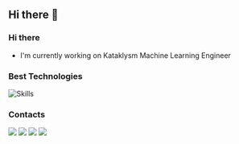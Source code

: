 ## Hi there 👋

<!--
**Marrary2/Marrary2** is a ✨ _special_ ✨ repository because its `README.md` (this file) appears on your GitHub profile.

Here are some ideas to get you started:

- 🔭 I’m currently working on ...
- 🌱 I’m currently learning ...
- 👯 I’m looking to collaborate on ...
- 🤔 I’m looking for help with ...
- 💬 Ask me about ...
- 📫 How to reach me: ...
- 😄 Pronouns: ...
- ⚡ Fun fact: ...
-->


### Hi there

- I'm currently working on Kataklysm Machine Learning Engineer

### Best Technologies

![Skills](https://api.devicons.dev.br/icon?icons=JavaScript,TypeScript,Python,Pandas,SciKitLearn,PyTorch,TensorFlow,FastAPI,GoLang,Docker,Kubernetes,AWS&size=50&theme=dark&perline=12)

### Contacts

<div>
<a>
<img src="https://img.shields.io/badge/LinkedIn-0077B5?style=for-the-badge&logo=linkedin&logoColor=white"/>
<img src="https://img.shields.io/badge/YouTube-FF0000?style=for-the-badge&logo=youtube&logoColor=white"/>
<img src="https://img.shields.io/badge/TikTok-000000?style=for-the-badge&logo=tiktok&logoColor=white"/>
<img src="https://img.shields.io/badge/Instagram-E4405F?style=for-the-badge&logo=instagram&logoColor=white"/>
</a>
</div>
